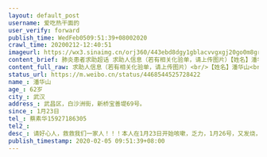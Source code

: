 ```yaml
---
layout: default_post
username: 爱吃热干面的
user_verify: forward
publish_time: WedFeb0509:51:39+08002020
crawl_time: 20200212-12:40:51
imageurl: https://wx3.sinaimg.cn/orj360/443ebd8dgy1gblacvvgxgj20go0m8gr0.jpg,https://wx4.sinaimg.cn/orj360/443ebd8dgy1gblacwnl4vj20le0tzh6l.jpg,https://wx4.sinaimg.cn/orj360/443ebd8dgy1gblacvjs51j20mh0tzqm5.jpg,https://wx3.sinaimg.cn/orj360/443ebd8dgy1gblad07tnvj23402c0u10.jpg
content_brief: 肺炎患者求助超话 求助人信息（若有相关化验单，请上传图片）【姓名】潘华山【年龄】62岁【所在城市】武汉【所在小区、社区】武昌区，白沙洲街，新桥宝善堤69号。【患病时间】1月23日【联系方式】蔡素华 15927186305【其他紧急联系人】【病情描述】 请好心人，救救我们一家人！！！本人 ...全文
content_full_raw: 求助人信息（若有相关化验单，请上传图片）<br/>【姓名】潘华山<br/>【年龄】62岁<br/>【所在城市】武汉<br/>【所在小区、社区】武昌区，白沙洲街，新桥宝善堤69号。<br/>【患病时间】1月23日<br/>【联系方式】蔡素华15927186305<br/>【其他紧急联系人】<br/>【病情描述】<br/>请好心人，救救我们一家人！！！<br/>本人在1月23日开始咳嗽，乏力，1月26号，又发烧，到社区医院就诊两次，血样检查和拍胸片，医生说，肺炎，吃药后病情不见好转，1月31日到陆军总医院再次抽血，并且做CT检查，医生看后说，病情蛮严重，疑似病毒性肺炎，要赶紧住院治疗，但没有床位，2月3日，因喘气，呼吸困难，到市七医院看病，及到市一医院看病，医生都同样说，病情蛮严重，需要赶紧住院治疗，但还是说没有床位，叫我们自己赶紧联系医院接收治疗。我已经打了社区电话:88324679，武昌区求助电话:88855555，88937500，市长热线12345求助电话，回复是:已经帮我们上报了，在家吃药，等电话通知。<br/>我能理解现在医疗物资匮乏，床位紧张，但我目前已经出现严重的头晕，胸闷，感觉呼吸困难，浑身疼痛，命悬一线。现在已经感染到我的妻子和儿子了，娘俩咳嗽厉害，CT检查医生看后说，是病毒性肺炎，我担心，由于住房小，隔离条件差，家里还有一位90多岁的婆婆，及街坊邻居被感染。太难了啊！太难了！！！<br/>希望社会正能量的人士和朋友帮帮我们，联系一下哪家医院可以接收我们治疗，请求，救救我老伴的命。<br/>谢谢了！谢谢！！！<br/>地址:武昌宝善堤69号<adata-url="http://t.cn/RAbKbIY"href="http://weibo.com/p/100101B2094655D56EA6FB469D"data-hide=""><spanclass='url-icon'><imgstyle='width:1rem;height:1rem'src='https://h5.sinaimg.cn/upload/2015/09/25/3/timeline_card_small_location_default.png'></span><spanclass="surl-text">武汉·积玉桥</span></a>
status_url: https://m.weibo.cn/status/4468544525728422
name_: 潘华山
age_: 62岁
city_: 武汉
address_: 武昌区，白沙洲街，新桥宝善堤69号。
since_: 1月23日
tel_: 蔡素华15927186305
tel2_: 
desc_: 请好心人，救救我们一家人！！！本人在1月23日开始咳嗽，乏力，1月26号，又发烧，到社区医院就诊两次，血样检查和拍胸片，医生说，肺炎，吃药后病情不见好转，1月31日到陆军总医院再次抽血，并且做CT检查，医生看后说，病情蛮严重，疑似病毒性肺炎，要赶紧住院治疗，但没有床位，2月3日，因喘气，呼吸困难，到市七医院看病，及到市一医院看病，医生都同样说，病情蛮严重，需要赶紧住院治疗，但还是说没有床位，叫我们自己赶紧联系医院接收治疗。我已经打了社区电话88324679，武昌区求助电话88855555，88937500，市长热线12345求助电话，回复是已经帮我们上报了，在家吃药，等电话通知。我能理解现在医疗物资匮乏，床位紧张，但我目前已经出现严重的头晕，胸闷，感觉呼吸困难，浑身疼痛，命悬一线。现在已经感染到我的妻子和儿子了，娘俩咳嗽厉害，CT检查医生看后说，是病毒性肺炎，我担心，由于住房小，隔离条件差，家里还有一位90多岁的婆婆，及街坊邻居被感染。太难了啊！太难了！！！希望社会正能量的人士和朋友帮帮我们，联系一下哪家医院可以接收我们治疗，请求，救救我老伴的命。谢谢了！谢谢！！！地址武昌宝善堤69号<adata-url="http//t.cn/RAbKbIY"href="http//weibo.com/p/100101B2094655D56EA6FB469D"data-hide=""><spanclass='url-icon'><imgstyle='width1rem;height1rem'src='https//h5.sinaimg.cn/upload/2015/09/25/3/timeline_card_small_location_default.png'></span><spanclass="surl-text">武汉·积玉桥</span></a>
publish_timestamp: 2020-02-05 09:51:39+08:00
---
```

